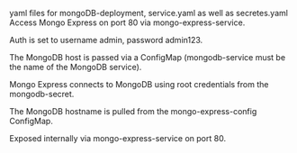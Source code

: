 yaml files for mongoDB-deployment, service.yaml as well as secretes.yaml
Access Mongo Express on port 80 via mongo-express-service.

Auth is set to username admin, password admin123.

The MongoDB host is passed via a ConfigMap (mongodb-service must be the name of the MongoDB service).


Mongo Express connects to MongoDB using root credentials from the mongodb-secret.

The MongoDB hostname is pulled from the mongo-express-config ConfigMap.

Exposed internally via mongo-express-service on port 80.
